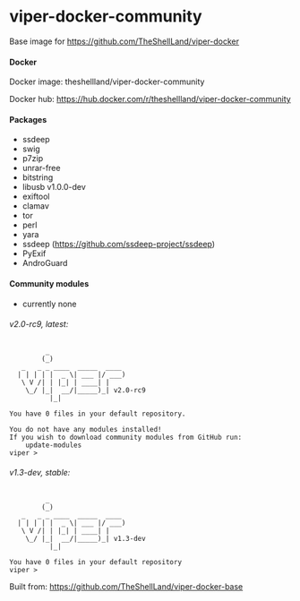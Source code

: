 # viper-docker-community
Base image for https://github.com/TheShellLand/viper-docker

#### Docker

Docker image: theshellland/viper-docker-community

Docker hub: https://hub.docker.com/r/theshellland/viper-docker-community


#### Packages
* ssdeep
* swig
* p7zip
* unrar-free
* bitstring
* libusb v1.0.0-dev
* exiftool
* clamav
* tor
* perl
* yara
* ssdeep (https://github.com/ssdeep-project/ssdeep)
* PyExif
* AndroGuard

#### Community modules
* currently none

###### v2.0-rc9, latest:
```
         _
        (_)
   _   _ _ ____  _____  ____
  | | | | |  _ \| ___ |/ ___)
   \ V /| | |_| | ____| |
    \_/ |_|  __/|_____)_| v2.0-rc9
          |_|
    
You have 0 files in your default repository.

You do not have any modules installed!
If you wish to download community modules from GitHub run:
    update-modules
viper >

```

###### v1.3-dev, stable:
```
         _
        (_)
   _   _ _ ____  _____  ____
  | | | | |  _ \| ___ |/ ___)
   \ V /| | |_| | ____| |
    \_/ |_|  __/|_____)_| v1.3-dev
          |_|

You have 0 files in your default repository
viper > 
```

Built from: https://github.com/TheShellLand/viper-docker-base

